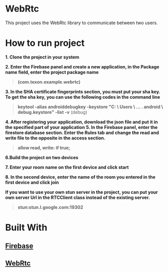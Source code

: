 # WebRtc

This project uses the WebRtc library to communicate between two users.
# How to run project

**1. Clone the project in your system**

**2. Enter the Firebase panel and create a new application, in the Package name field, enter the project package name**
>**(com.texon.example.webrtc)**
>
**3. In the SHA certificate fingerprints section, you must put your sha key. To get the sha key, you can use the following codes in the command line**
>**keytool -alias androiddebugkey -keystore "C: \ Users \ ... \. android \ debug.keystore" -list -v** (debug)
>
**4. After registering your application, download the json file and put it in the specified part of your application**
**5. In the Firebase panel, enter the firestore database section. Enter the Rules tab and change the read and write file to the opposite in the access section.**
>**allow read, write: if true;**

**6.Build the project on two devices**

**7. Enter your room name on the first device and click start**

**8. In the second device, enter the name of the room you entered in the first device and click join**

**If you want to use your own stun server in the project, you can put your own server Url in the RTCClient class instead of the existing server.**
>**stun:stun.l.google.com:19302**

#  Built With
## [Firebase](https://firebase.google.com/)

## [WebRtc](https://webrtc.github.io/)
